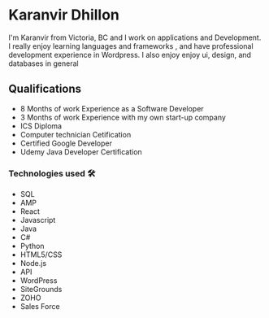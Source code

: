 # Karanvir Dhillon
I'm Karanvir from Victoria, BC and I work on applications and Development. I really enjoy learning languages and frameworks , and have professional development experience in Wordpress. I also enjoy enjoy ui, design, and databases in general

<h2>Qualifications</h2>

* 8 Months of work Experience as a Software Developer
* 3 Months of work Experience with my own start-up company
* ICS Diploma
* Computer technician Cetification
* Certified Google Developer
* Udemy Java Developer Certification 


<h3>Technologies used 🛠️</h3>

* SQL
* AMP
* React
* Javascript
* Java
* C#
* Python
* HTML5/CSS
* Node.js
* API
* WordPress
* SiteGrounds
* ZOHO
* Sales Force
